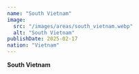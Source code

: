 ```yaml
---
name: "South Vietnam"
image:
  src: "/images/areas/south_vietnam.webp"
  alt: "South Vietnam"
publishDate: 2025-02-17
nation: "Vietnam"
---
```


**South Vietnam** 
